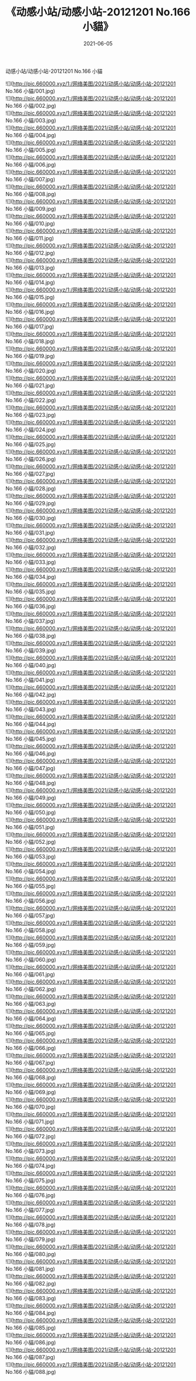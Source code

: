 ﻿---
layout: post
title:  《动感小站/动感小站-20121201 No.166 小貓》
date:   2021-06-05
img: http://pic.660000.xyz/1:/网络美图/2021/动感小站/动感小站-20121201 No.166 小貓/000.jpg
categories: [美女, 清纯, 唯美]
---

动感小站/动感小站-20121201 No.166 小貓

 ![](http://pic.660000.xyz/1:/网络美图/2021/动感小站/动感小站-20121201 No.166 小貓/001.jpg) <br>![](http://pic.660000.xyz/1:/网络美图/2021/动感小站/动感小站-20121201 No.166 小貓/002.jpg) <br>![](http://pic.660000.xyz/1:/网络美图/2021/动感小站/动感小站-20121201 No.166 小貓/003.jpg) <br>![](http://pic.660000.xyz/1:/网络美图/2021/动感小站/动感小站-20121201 No.166 小貓/004.jpg) <br>![](http://pic.660000.xyz/1:/网络美图/2021/动感小站/动感小站-20121201 No.166 小貓/005.jpg) <br>![](http://pic.660000.xyz/1:/网络美图/2021/动感小站/动感小站-20121201 No.166 小貓/006.jpg) <br>![](http://pic.660000.xyz/1:/网络美图/2021/动感小站/动感小站-20121201 No.166 小貓/007.jpg) <br>![](http://pic.660000.xyz/1:/网络美图/2021/动感小站/动感小站-20121201 No.166 小貓/008.jpg) <br>![](http://pic.660000.xyz/1:/网络美图/2021/动感小站/动感小站-20121201 No.166 小貓/009.jpg) <br>![](http://pic.660000.xyz/1:/网络美图/2021/动感小站/动感小站-20121201 No.166 小貓/010.jpg) <br>![](http://pic.660000.xyz/1:/网络美图/2021/动感小站/动感小站-20121201 No.166 小貓/011.jpg) <br>![](http://pic.660000.xyz/1:/网络美图/2021/动感小站/动感小站-20121201 No.166 小貓/012.jpg) <br>![](http://pic.660000.xyz/1:/网络美图/2021/动感小站/动感小站-20121201 No.166 小貓/013.jpg) <br>![](http://pic.660000.xyz/1:/网络美图/2021/动感小站/动感小站-20121201 No.166 小貓/014.jpg) <br>![](http://pic.660000.xyz/1:/网络美图/2021/动感小站/动感小站-20121201 No.166 小貓/015.jpg) <br>![](http://pic.660000.xyz/1:/网络美图/2021/动感小站/动感小站-20121201 No.166 小貓/016.jpg) <br>![](http://pic.660000.xyz/1:/网络美图/2021/动感小站/动感小站-20121201 No.166 小貓/017.jpg) <br>![](http://pic.660000.xyz/1:/网络美图/2021/动感小站/动感小站-20121201 No.166 小貓/018.jpg) <br>![](http://pic.660000.xyz/1:/网络美图/2021/动感小站/动感小站-20121201 No.166 小貓/019.jpg) <br>![](http://pic.660000.xyz/1:/网络美图/2021/动感小站/动感小站-20121201 No.166 小貓/020.jpg) <br>![](http://pic.660000.xyz/1:/网络美图/2021/动感小站/动感小站-20121201 No.166 小貓/021.jpg) <br>![](http://pic.660000.xyz/1:/网络美图/2021/动感小站/动感小站-20121201 No.166 小貓/022.jpg) <br>![](http://pic.660000.xyz/1:/网络美图/2021/动感小站/动感小站-20121201 No.166 小貓/023.jpg) <br>![](http://pic.660000.xyz/1:/网络美图/2021/动感小站/动感小站-20121201 No.166 小貓/024.jpg) <br>![](http://pic.660000.xyz/1:/网络美图/2021/动感小站/动感小站-20121201 No.166 小貓/025.jpg) <br>![](http://pic.660000.xyz/1:/网络美图/2021/动感小站/动感小站-20121201 No.166 小貓/026.jpg) <br>![](http://pic.660000.xyz/1:/网络美图/2021/动感小站/动感小站-20121201 No.166 小貓/027.jpg) <br>![](http://pic.660000.xyz/1:/网络美图/2021/动感小站/动感小站-20121201 No.166 小貓/028.jpg) <br>![](http://pic.660000.xyz/1:/网络美图/2021/动感小站/动感小站-20121201 No.166 小貓/029.jpg) <br>![](http://pic.660000.xyz/1:/网络美图/2021/动感小站/动感小站-20121201 No.166 小貓/030.jpg) <br>![](http://pic.660000.xyz/1:/网络美图/2021/动感小站/动感小站-20121201 No.166 小貓/031.jpg) <br>![](http://pic.660000.xyz/1:/网络美图/2021/动感小站/动感小站-20121201 No.166 小貓/032.jpg) <br>![](http://pic.660000.xyz/1:/网络美图/2021/动感小站/动感小站-20121201 No.166 小貓/033.jpg) <br>![](http://pic.660000.xyz/1:/网络美图/2021/动感小站/动感小站-20121201 No.166 小貓/034.jpg) <br>![](http://pic.660000.xyz/1:/网络美图/2021/动感小站/动感小站-20121201 No.166 小貓/035.jpg) <br>![](http://pic.660000.xyz/1:/网络美图/2021/动感小站/动感小站-20121201 No.166 小貓/036.jpg) <br>![](http://pic.660000.xyz/1:/网络美图/2021/动感小站/动感小站-20121201 No.166 小貓/037.jpg) <br>![](http://pic.660000.xyz/1:/网络美图/2021/动感小站/动感小站-20121201 No.166 小貓/038.jpg) <br>![](http://pic.660000.xyz/1:/网络美图/2021/动感小站/动感小站-20121201 No.166 小貓/039.jpg) <br>![](http://pic.660000.xyz/1:/网络美图/2021/动感小站/动感小站-20121201 No.166 小貓/040.jpg) <br>![](http://pic.660000.xyz/1:/网络美图/2021/动感小站/动感小站-20121201 No.166 小貓/041.jpg) <br>![](http://pic.660000.xyz/1:/网络美图/2021/动感小站/动感小站-20121201 No.166 小貓/042.jpg) <br>![](http://pic.660000.xyz/1:/网络美图/2021/动感小站/动感小站-20121201 No.166 小貓/043.jpg) <br>![](http://pic.660000.xyz/1:/网络美图/2021/动感小站/动感小站-20121201 No.166 小貓/044.jpg) <br>![](http://pic.660000.xyz/1:/网络美图/2021/动感小站/动感小站-20121201 No.166 小貓/045.jpg) <br>![](http://pic.660000.xyz/1:/网络美图/2021/动感小站/动感小站-20121201 No.166 小貓/046.jpg) <br>![](http://pic.660000.xyz/1:/网络美图/2021/动感小站/动感小站-20121201 No.166 小貓/047.jpg) <br>![](http://pic.660000.xyz/1:/网络美图/2021/动感小站/动感小站-20121201 No.166 小貓/048.jpg) <br>![](http://pic.660000.xyz/1:/网络美图/2021/动感小站/动感小站-20121201 No.166 小貓/049.jpg) <br>![](http://pic.660000.xyz/1:/网络美图/2021/动感小站/动感小站-20121201 No.166 小貓/050.jpg) <br>![](http://pic.660000.xyz/1:/网络美图/2021/动感小站/动感小站-20121201 No.166 小貓/051.jpg) <br>![](http://pic.660000.xyz/1:/网络美图/2021/动感小站/动感小站-20121201 No.166 小貓/052.jpg) <br>![](http://pic.660000.xyz/1:/网络美图/2021/动感小站/动感小站-20121201 No.166 小貓/053.jpg) <br>![](http://pic.660000.xyz/1:/网络美图/2021/动感小站/动感小站-20121201 No.166 小貓/054.jpg) <br>![](http://pic.660000.xyz/1:/网络美图/2021/动感小站/动感小站-20121201 No.166 小貓/055.jpg) <br>![](http://pic.660000.xyz/1:/网络美图/2021/动感小站/动感小站-20121201 No.166 小貓/056.jpg) <br>![](http://pic.660000.xyz/1:/网络美图/2021/动感小站/动感小站-20121201 No.166 小貓/057.jpg) <br>![](http://pic.660000.xyz/1:/网络美图/2021/动感小站/动感小站-20121201 No.166 小貓/058.jpg) <br>![](http://pic.660000.xyz/1:/网络美图/2021/动感小站/动感小站-20121201 No.166 小貓/059.jpg) <br>![](http://pic.660000.xyz/1:/网络美图/2021/动感小站/动感小站-20121201 No.166 小貓/060.jpg) <br>![](http://pic.660000.xyz/1:/网络美图/2021/动感小站/动感小站-20121201 No.166 小貓/061.jpg) <br>![](http://pic.660000.xyz/1:/网络美图/2021/动感小站/动感小站-20121201 No.166 小貓/062.jpg) <br>![](http://pic.660000.xyz/1:/网络美图/2021/动感小站/动感小站-20121201 No.166 小貓/063.jpg) <br>![](http://pic.660000.xyz/1:/网络美图/2021/动感小站/动感小站-20121201 No.166 小貓/064.jpg) <br>![](http://pic.660000.xyz/1:/网络美图/2021/动感小站/动感小站-20121201 No.166 小貓/065.jpg) <br>![](http://pic.660000.xyz/1:/网络美图/2021/动感小站/动感小站-20121201 No.166 小貓/066.jpg) <br>![](http://pic.660000.xyz/1:/网络美图/2021/动感小站/动感小站-20121201 No.166 小貓/067.jpg) <br>![](http://pic.660000.xyz/1:/网络美图/2021/动感小站/动感小站-20121201 No.166 小貓/068.jpg) <br>![](http://pic.660000.xyz/1:/网络美图/2021/动感小站/动感小站-20121201 No.166 小貓/069.jpg) <br>![](http://pic.660000.xyz/1:/网络美图/2021/动感小站/动感小站-20121201 No.166 小貓/070.jpg) <br>![](http://pic.660000.xyz/1:/网络美图/2021/动感小站/动感小站-20121201 No.166 小貓/071.jpg) <br>![](http://pic.660000.xyz/1:/网络美图/2021/动感小站/动感小站-20121201 No.166 小貓/072.jpg) <br>![](http://pic.660000.xyz/1:/网络美图/2021/动感小站/动感小站-20121201 No.166 小貓/073.jpg) <br>![](http://pic.660000.xyz/1:/网络美图/2021/动感小站/动感小站-20121201 No.166 小貓/074.jpg) <br>![](http://pic.660000.xyz/1:/网络美图/2021/动感小站/动感小站-20121201 No.166 小貓/075.jpg) <br>![](http://pic.660000.xyz/1:/网络美图/2021/动感小站/动感小站-20121201 No.166 小貓/076.jpg) <br>![](http://pic.660000.xyz/1:/网络美图/2021/动感小站/动感小站-20121201 No.166 小貓/077.jpg) <br>![](http://pic.660000.xyz/1:/网络美图/2021/动感小站/动感小站-20121201 No.166 小貓/078.jpg) <br>![](http://pic.660000.xyz/1:/网络美图/2021/动感小站/动感小站-20121201 No.166 小貓/079.jpg) <br>![](http://pic.660000.xyz/1:/网络美图/2021/动感小站/动感小站-20121201 No.166 小貓/080.jpg) <br>![](http://pic.660000.xyz/1:/网络美图/2021/动感小站/动感小站-20121201 No.166 小貓/081.jpg) <br>![](http://pic.660000.xyz/1:/网络美图/2021/动感小站/动感小站-20121201 No.166 小貓/082.jpg) <br>![](http://pic.660000.xyz/1:/网络美图/2021/动感小站/动感小站-20121201 No.166 小貓/083.jpg) <br>![](http://pic.660000.xyz/1:/网络美图/2021/动感小站/动感小站-20121201 No.166 小貓/084.jpg) <br>![](http://pic.660000.xyz/1:/网络美图/2021/动感小站/动感小站-20121201 No.166 小貓/085.jpg) <br>![](http://pic.660000.xyz/1:/网络美图/2021/动感小站/动感小站-20121201 No.166 小貓/086.jpg) <br>![](http://pic.660000.xyz/1:/网络美图/2021/动感小站/动感小站-20121201 No.166 小貓/087.jpg) <br>![](http://pic.660000.xyz/1:/网络美图/2021/动感小站/动感小站-20121201 No.166 小貓/088.jpg) <br>